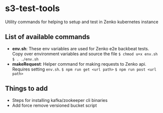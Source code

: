 # s3-test-tools

Utility commands for helping to setup and test in Zenko kubernetes instance

## List of available commands

- **env.sh**: These env variables are used for Zenko e2e backbeat tests.
              Copy over environment variables and source the file
              `$ chmod u+x env.sh`
              `$ . ./env.sh`
- **makeRequest**: Helper command for making requests to Zenko api.
                   Requires setting `env.sh`.
                   `$ npm run get <url path>`
                   `$ npm run post <url path>`



## Things to add

- Steps for installing kafka/zookeeper cli binaries
- Add force remove versioned bucket script
